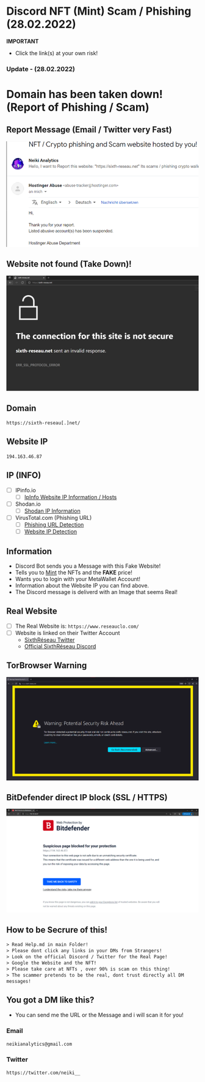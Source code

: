 # Discord NFT (Mint) Scam / Phishing (28.02.2022)

**IMPORTANT**
- Click the link(s) at your own risk!

### Update - (28.02.2022)
# Domain has been taken down! (Report of Phishing / Scam)

## Report Message (Email / Twitter very Fast)

![](https://github.com/NeikiDev/NeikiAnalytics/blob/main/assets/report_email_succes_01.png)

## Website not found (Take Down)!

![](https://github.com/NeikiDev/NeikiAnalytics/blob/main/assets/website_takedown_03.png)

## Domain 
```
https://sixth-reseau[.]net/
```
## Website IP
```
194.163.46.87
```

## IP (INFO)
- [ ] IPinfo.io
    - [ ] [IpInfo Website IP Information / Hosts](https://ipinfo.io/194.163.46.87)

- [ ] Shodan.io
    - [ ] [Shodan IP Information](https://www.shodan.io/host/194.163.46.87)

- [ ] VirusTotal.com (Phishing URL)
    - [ ] [Phishing URL Detection](https://www.virustotal.com/gui/url/59bc164aca232618348d849d494b5a793d4c5e5280606ce6d687c1708a7ef57c?nocache=1)
    - [ ] [Website IP Detection](https://www.virustotal.com/gui/url/fb52819993cc67c068da4d2ecb9c51973dd2cda1f873d781dd3b405e9c492117?nocache=1)
 
## Information
- Discord Bot sends you a Message with this Fake Website!
- Tells you to [Mint](https://101blockchains.com/nft-minting/) the NFTs and the **FAKE** price!
- Wants you to login with your MetaWallet Account!
- Information about the Website IP you can find above.
- The Discord message is deliverd with an Image that seems Real!

## Real Website

- [ ] The Real Website is: `https://www.reseauclo.com/` 
- [ ] Website is linked on their Twitter Account
    - [SixthRéseau Twitter](https://twitter.com/SixthReseau/)
    - [Official SixthRéseau Discord](https://discord.gg/reseau)

## TorBrowser Warning

![](https://github.com/NeikiDev/NeikiAnalytics/blob/main/assets/tor_warning_01.png)

## BitDefender direct IP block (SSL / HTTPS)

![](https://github.com/NeikiDev/NeikiAnalytics/blob/main/assets/bitdefender_warning_01.png)

## How to be Secrure of this!

```
> Read Help.md in main Folder!
> Please dont click any links in your DMs from Strangers!
> Look on the official Discord / Twitter for the Real Page!
> Google the Website and the NFT!
> Please take care at NFTs , over 90% is scam on this thing!
> The scammer pretends to be the real, dont trust directly all DM messages!
```

## You got a DM like this?
- You can send me the URL or the Message and i will scan it for you!

### Email
```
neikianalytics@gmail.com
```

### Twitter
```
https://twitter.com/neiki__
```